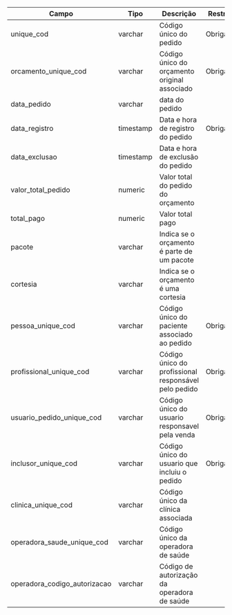 | Campo                        | Tipo        | Descrição                                                                           | Restrição       |
|------------------------------|-------------|-------------------------------------------------------------------------------------|-----------------|
| unique_cod                   | varchar     | Código único do pedido                                           | Obrigatório     |
| orcamento_unique_cod         | varchar     | Código único do orçamento original associado                                       | Obrigatório     |
| data_pedido                        | varchar     | data do pedido                                                             |                 |
| data_registro               | timestamp | Data e hora de registro do pedido                                       |   Obrigatório              |
| data_exclusao               | timestamp | Data e hora de exclusão do pedido                        |                 |
| valor_total_pedido        | numeric     | Valor total do pedido do orçamento                                                           |                 |
| total_pago        | numeric     | Valor total pago                                                                                 |                 |
| pacote                       | varchar     | Indica se o orçamento é parte de um pacote                                          |                 |
| cortesia                     | varchar     | Indica se o orçamento é uma cortesia                                                |                 |
| pessoa_unique_cod            | varchar     | Código único do paciente associado ao pedido                                     | Obrigatório     |
| profissional_unique_cod      | varchar     | Código único do profissional responsável pelo pedido                             | Obrigatório     |
| usuario_pedido_unique_cod    | varchar     | Código único do usuario responsavel pela venda                                       | Obrigatório     |
| inclusor_unique_cod          | varchar     | Código único do usuario que incluiu o pedido                                      | Obrigatório     |
| clinica_unique_cod           | varchar     | Código único da clínica associada                                                   |                 |
| operadora_saude_unique_cod   | varchar     | Código único da operadora de saúde                                                  |                 |
| operadora_codigo_autorizacao | varchar     | Código de autorização da operadora de saúde                                         |                 |
